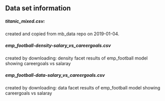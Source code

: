 ## Data set information


##### titanic_mixed.csv:

created and copied from mb_data repo on 2019-01-04.

##### emp_football-density-salary_vs_careergoals.csv

created by downloading:
    density facet results
     of
    emp_football model 
     showing
    careergoals vs salaray

##### emp_football-data-salary_vs_careergoals.csv

created by downloading:
    data facet results
     of
    emp_football model 
     showing
    careergoals vs salaray
